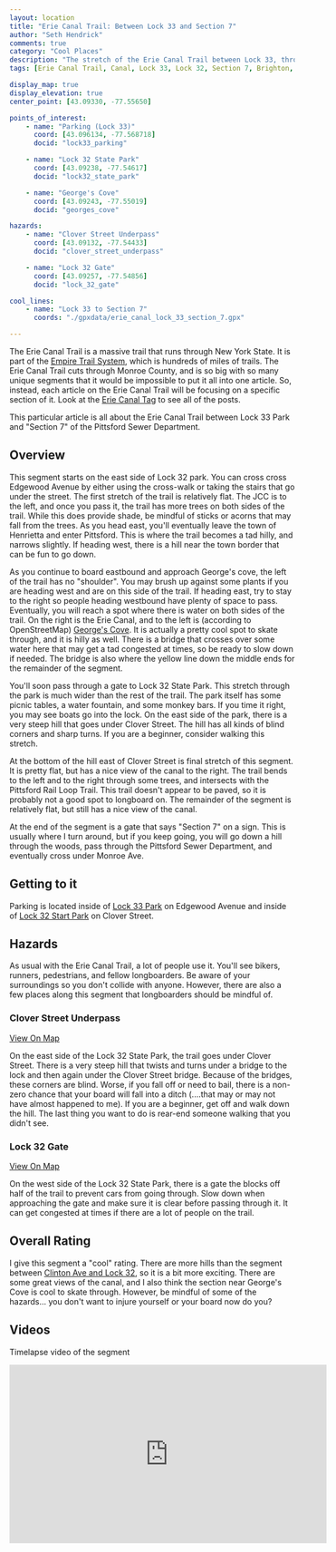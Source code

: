 ```yaml
--- 
layout: location
title: "Erie Canal Trail: Between Lock 33 and Section 7"
author: "Seth Hendrick"
comments: true
category: "Cool Places"
description: "The stretch of the Erie Canal Trail between Lock 33, through Lock 32, and ends at Section 7"
tags: [Erie Canal Trail, Canal, Lock 33, Lock 32, Section 7, Brighton, Pittsford]

display_map: true
display_elevation: true
center_point: [43.09330, -77.55650]

points_of_interest:
    - name: "Parking (Lock 33)"
      coord: [43.096134, -77.568718]
      docid: "lock33_parking"

    - name: "Lock 32 State Park"
      coord: [43.09238, -77.54617]
      docid: "lock32_state_park"

    - name: "George's Cove"
      coord: [43.09243, -77.55019]
      docid: "georges_cove"

hazards:
    - name: "Clover Street Underpass"
      coord: [43.09132, -77.54433]
      docid: "clover_street_underpass"

    - name: "Lock 32 Gate"
      coord: [43.09257, -77.54856]
      docid: "lock_32_gate"

cool_lines:
    - name: "Lock 33 to Section 7"
      coords: "./gpxdata/erie_canal_lock_33_section_7.gpx"

---
```


The Erie Canal Trail is a massive trail that runs through New York State.  It is part of the [Empire Trail System](https://en.wikipedia.org/wiki/Empire_State_Trail), which is hundreds of miles of trails.  The Erie Canal Trail cuts through Monroe County, and is so big with so many unique segments that it would be impossible to put it all into one article.  So, instead, each article on the Erie Canal Trail will be focusing on a specific section of it.  Look at the [Erie Canal Tag](/tag/erie-canal-trail) to see all of the posts.

This particular article is all about the Erie Canal Trail between Lock 33 Park and "Section 7" of the Pittsford Sewer Department.

## Overview

This segment starts on the east side of Lock 32 park.  You can cross cross Edgewood Avenue by either using the cross-walk or taking the stairs that go under the street.  The first stretch of the trail is relatively flat.  The JCC is to the left, and once you pass it, the trail has more trees on both sides of the trail.  While this does provide shade, be mindful of sticks or acorns that may fall from the trees.  As you head east, you'll eventually leave the town of Henrietta and enter Pittsford.  This is where the trail becomes a tad hilly, and narrows slightly.  If heading west, there is a hill near the town border that can be fun to go down.

As you continue to board eastbound and approach George's cove, the left of the trail has no "shoulder".  You may brush up against some plants if you are heading west and are on this side of the trail.  If heading east, try to stay to the right so people heading westbound have plenty of space to pass.  Eventually, you will reach a spot where there is water on both sides of the trail.  On the right is the Erie Canal, and to the left is (according to OpenStreetMap) <a href="#map" id="georges_cove">George's Cove</a>.  It is actually a pretty cool spot to skate through, and it is hilly as well.  There is a bridge that crosses over some water here that may get a tad congested at times, so be ready to slow down if needed.  The bridge is also where the yellow line down the middle ends for the remainder of the segment.

You'll soon pass through a gate to Lock 32 State Park.  This stretch through the park is much wider than the rest of the trail.  The park itself has some picnic tables, a water fountain, and some monkey bars.  If you time it right, you may see boats go into the lock.  On the east side of the park, there is a very steep hill that goes under Clover Street.  The hill has all kinds of blind corners and sharp turns.  If you are a beginner, consider walking this stretch.

At the bottom of the hill east of Clover Street is final stretch of this segment.  It is pretty flat, but has a nice view of the canal to the right.  The trail bends to the left and to the right through some trees, and intersects with the Pittsford Rail Loop Trail.  This trail doesn't appear to be paved, so it is probably not a good spot to longboard on.  The remainder of the segment is relatively flat, but still has a nice view of the canal.

At the end of the segment is a gate that says "Section 7" on a sign.  This is usually where I turn around, but if you keep going, you will go down a hill through the woods, pass through the Pittsford Sewer Department, and eventually cross under Monroe Ave.

## Getting to it

Parking is located inside of <a href="#map" id="lock33_parking">Lock 33 Park</a> on Edgewood Avenue and inside of <a href="#map" id="lock32_state_park">Lock 32 Start Park</a> on Clover Street.

## Hazards

As usual with the Erie Canal Trail, a lot of people use it.  You'll see bikers, runners, pedestrians, and fellow longboarders.  Be aware of your surroundings so you don't collide with anyone.  However, there are also a few places along this segment that longboarders should be mindful of.

### Clover Street Underpass

<a href="#map" id="clover_street_underpass">View On Map</a>

On the east side of the Lock 32 State Park, the trail goes under Clover Street.  There is a very steep hill that twists and turns under a bridge to the lock and then again under the Clover Street bridge.  Because of the bridges, these corners are blind.  Worse, if you fall off or need to bail, there is a non-zero chance that your board will fall into a ditch (....that may or may not have almost happened to me).  If you are a beginner, get off and walk down the hill.  The last thing you want to do is rear-end someone walking that you didn't see.

### Lock 32 Gate

<a href="#map" id="lock_32_gate">View On Map</a>

On the west side of the Lock 32 State Park, there is a gate the blocks off half of the trail to prevent cars from going through.  Slow down when approaching the gate and make sure it is clear before passing through it.  It can get congested at times if there are a lot of people on the trail.

## Overall Rating

I give this segment a "cool" rating.  There are more hills than the segment between [Clinton Ave and Lock 32](/Cool%20Places/2020/09/07/ErieCanalClinton.html), so it is a bit more exciting.  There are some great views of the canal, and I also think the section near George's Cove is cool to skate through.  However, be mindful of some of the hazards... you don't want to injure yourself or your board now do you?

## Videos

Timelapse video of the segment

<iframe width="560" height="315" src="https://www.youtube.com/embed/NlkCflkWl2A" frameborder="0" allow="accelerometer; autoplay; clipboard-write; encrypted-media; gyroscope; picture-in-picture" allowfullscreen></iframe>
